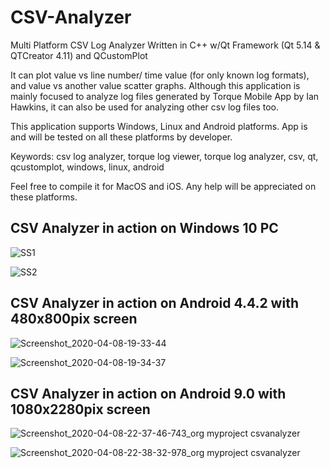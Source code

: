 # CSV-Analyzer
Multi Platform CSV Log Analyzer Written in C++ w/Qt Framework (Qt 5.14 & QTCreator 4.11) and QCustomPlot

It can plot value vs line number/ time value (for only known log formats), and value vs another value scatter graphs.
Although this application is mainly focused to analyze log files generated by Torque Mobile App by Ian Hawkins, it can also be used for analyzing other csv log files too.

This application supports Windows, Linux and Android platforms. App is and will be tested on all these platforms by developer. 

Keywords: csv log analyzer, torque log viewer, torque log analyzer, csv, qt, qcustomplot, windows, linux, android

Feel free to compile it for MacOS and iOS. Any help will be appreciated on these platforms.

## CSV Analyzer in action on Windows 10 PC
![SS1](https://user-images.githubusercontent.com/61709054/78828176-f6ea1480-79ec-11ea-9786-3ea15c63aa15.PNG)

![SS2](https://user-images.githubusercontent.com/61709054/78828186-f9e50500-79ec-11ea-9027-47386afdae08.PNG)

## CSV Analyzer in action on Android 4.4.2 with 480x800pix screen
![Screenshot_2020-04-08-19-33-44](https://user-images.githubusercontent.com/61709054/78828345-403a6400-79ed-11ea-828e-6879e58b298a.png)

![Screenshot_2020-04-08-19-34-37](https://user-images.githubusercontent.com/61709054/78828359-43cdeb00-79ed-11ea-9d1c-3c6c13c4f8aa.png)

## CSV Analyzer in action on Android 9.0 with 1080x2280pix screen
![Screenshot_2020-04-08-22-37-46-743_org myproject csvanalyzer](https://user-images.githubusercontent.com/61709054/78828442-652ed700-79ed-11ea-8a34-01011dca3013.jpg)

![Screenshot_2020-04-08-22-38-32-978_org myproject csvanalyzer](https://user-images.githubusercontent.com/61709054/78828456-6c55e500-79ed-11ea-84e3-7e0dba14754c.jpg)
